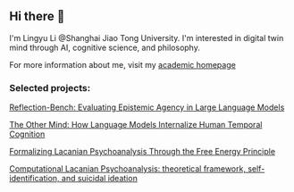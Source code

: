 ## Hi there 👋

I'm Lingyu Li @Shanghai Jiao Tong University. I'm interested in digital twin mind through AI, cognitive science, and philosophy.

For more information about me, visit my [academic homepage](https://lingyuli-cogs.github.io)

### Selected projects:

[Reflection-Bench: Evaluating Epistemic Agency in Large Language Models](https://ReflectionBench.github.io)

[The Other Mind: How Language Models Internalize Human Temporal Cognition](https://theothermind.github.io)

[Formalizing Lacanian Psychoanalysis Through the Free Energy Principle](https://github.com/DigitalTwinMind/ActiveInferenceLacan)

[Computational Lacanian Psychoanalysis: theoretical framework, self-identification, and suicidal ideation](https://github.com/digitaltwinmind)


